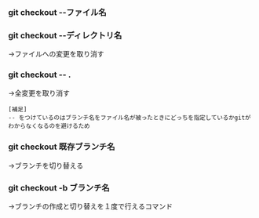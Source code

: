 ### git checkout --ファイル名

### git checkout --ディレクトリ名
→ファイルへの変更を取り消す

### git checkout -- .
→全変更を取り消す
```
[補足]
-- をつけているのはブランチ名をファイル名が被ったときにどっちを指定しているかgitがわからなくなるのを避けるため
```

### git checkout 既存ブランチ名
→ブランチを切り替える

### git checkout -b ブランチ名
→ブランチの作成と切り替えを１度で行えるコマンド
